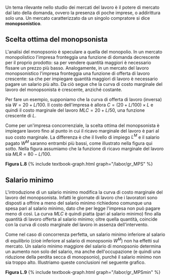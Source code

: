 


Un tema rilevante nello studio dei mercati del lavoro è il potere di mercato dal lato della domanda, ovvero la presenza di poche imprese, o addirittura solo una. Un mercato caratterizzato da un singolo compratore si dice <b>monopsonistico</b>.


<h2 id="SUBSEC_boh2.1-it">Scelta ottima del monopsonista</h2>

L'analisi del monopsonio è speculare a quella del monopolio. In un mercato monopolistico l'impresa  fronteggia una funzione di domanda decrescente per il proprio prodotto: sa per vendere quantità maggiori è necessario fissare un prezzo più basso. Analogamente, in un mercato del lavoro monopsonistico l'impresa fronteggia una funzione di offerta di lavoro crescente: sa che per impiegare quantità maggiori di lavoro è necessario pagare un salario più alto. Da ciò segue che la curva di costo marginale del lavoro del monopsonista è crescente, anziché costante.

Per fare un esempio, supponiamo che la curva di offerta di lavoro (inversa) sia $W=20+L/100$. Il costo dell'impresa è allora $C=(20+L/100)\times L$ e quindi il costo marginale del lavoro $MLC=20+L/50$, una funzione crescente di $L$.

Come per un'impresa concorrenziale, la scelta ottima del monopsonista è impiegare lavoro fino al punto in cui il ricavo marginale del lavoro è pari al suo costo marginale. La differenza è che il livello di impiego $L^M$ e il salario pagato $W^M$ saranno entrambi più bassi, come illustrato nella figura qui sotto. Nella figura assumiamo che la funzione di ricavo marginale del lavoro sia $MLR=80-L/100$.  


<a id="gr_MPS"><strong>Figura L.8</strong></a>
{% include textbook-graph.html graph="/labor/gr_MPS" %}





<h2 id="SUBSEC_MW2-it">Salario minimo</h2>

L'introduzione di un salario minimo modifica la curva di costo marginale del lavoro del monopsonista. Infatti le giornate di lavoro che i lavoratori sono disposti a offrire a meno del salario minimo richiedono comunque una spesa pari al salario minimo, dato che per legge l'impresa non può pagare meno di così. La curva $MLC$ è quindi piatta (pari al salario minimo) fino alla quantità di lavoro offerta al salario minimo; oltre quella quantità, coincide con la curva di costo marginale del lavoro in assenza dell'intervento.

Come nel caso di concorrenza perfetta, un salario minimo inferiore al salario di equilibrio (cioè inferiore al salario di monopsonio $W^M$) non ha effetti sul mercato. Un salario minimo maggiore del salario di monopsonio determina un aumento non solo del salario, ma anche dell'occupazione (e quindi una riduzione della perdita secca di monopsonio), purché il salario minimo non sia troppo alto. Illustriamo queste conclusioni nel seguente grafico. 

<a id="gr_MPSmin"><strong>Figura L.9</strong></a>
{% include textbook-graph.html graph="/labor/gr_MPSmin" %}

